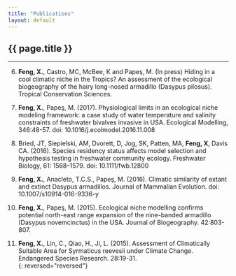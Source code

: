 ```yaml
---
title: "Publications"
layout: default
---
```

## {{ page.title }}  
<hr>

6. **Feng, X.**, Castro, MC, McBee, K and Papeş, M. (In press) Hiding in a cool climatic niche in the Tropics? An assessment of the ecological biogeography of the hairy long-nosed armadillo (Dasypus pilosus). Tropical Conservation Sciences.  

5. **Feng, X.**, Papeş, M. (2017). Physiological limits in an ecological niche modeling framework: a case study of water temperature and salinity constraints of freshwater bivalves invasive in USA. Ecological Modelling, 346:48-57. doi: 10.1016/j.ecolmodel.2016.11.008  

4. Bried, JT, Siepielski, AM, Dvorett, D, Jog, SK, Patten, MA, **Feng, X**, Davis CA. (2016). Species residency status affects model selection and hypothesis testing in freshwater community ecology. Freshwater Biology, 61: 1568–1579. doi: 10.1111/fwb.12800  

3. **Feng, X.**, Anacleto, T.C.S., Papeş, M. (2016). Climatic similarity of extant and extinct Dasypus armadillos. Journal of Mammalian Evolution. doi: 10.1007/s10914-016-9336-y  

2. **Feng, X.**, Papeş, M. (2015). Ecological niche modelling confirms potential north-east range expansion of the nine-banded armadillo (Dasypus novemcinctus) in the USA. Journal of Biogeography. 42:803-807.  

1. **Feng, X.**, Lin, C., Qiao, H., Ji, L. (2015). Assessment of Climatically Suitable Area for Syrmaticus reevesii under Climate Change. Endangered Species Research. 28:19-31.  
{: reversed="reversed"}


